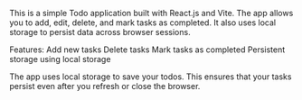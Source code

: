 This is a simple Todo application built with React.js and Vite. The app allows you to add, edit, delete, and mark tasks as completed. It also uses local storage to persist data across browser sessions.

Features:
Add new tasks
Delete tasks
Mark tasks as completed
Persistent storage using local storage

The app uses local storage to save your todos. This ensures that your tasks persist even after you refresh or close the browser.
